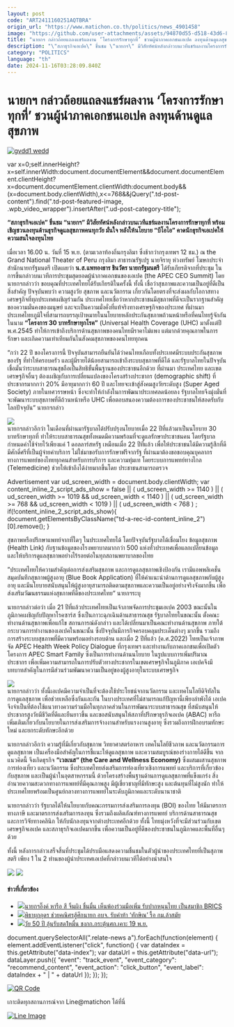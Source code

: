 ```yaml
---
layout: post
code: "ART2411160251AQTBRA"
origin_url: "https://www.matichon.co.th/politics/news_4901458"
image: "https://github.com/user-attachments/assets/94870d55-d518-43d6-8cc3-c6d726fe644d"
title: "นายกฯ กล่าวถ้อยแถลงแชร์ผลงาน ‘โครงการรักษาทุกที่’ ชวนผู้นำภาคเอกชนเอเปค ลงทุนด้านดูแลสุขภาพ"
description: "\"สภาธุรกิจเอเปค\" ชื่นชม \"นายกฯ\" มีวิสัยทัศน์หลังกล่าวบนเวทีแชร์ผลงานโครงการรักษาทุกที่ พร้อมเชิญชวนลงทุนด้านธุรกิจดูแลสุขภาพคนทุกวัย มั่นใจ"
category: "POLITICS"
language: "th"
date: 2024-11-16T03:28:09.840Z
---
```


# นายกฯ กล่าวถ้อยแถลงแชร์ผลงาน ‘โครงการรักษาทุกที่’ ชวนผู้นำภาคเอกชนเอเปค ลงทุนด้านดูแลสุขภาพ

[![](https://www.matichon.co.th/wp-content/uploads/2024/11/gvdd1-wedd.jpg "gvdd1 wedd")](https://www.matichon.co.th/wp-content/uploads/2024/11/gvdd1-wedd.jpg)

var x=0;self.innerHeight?x=self.innerWidth:document.documentElement&&document.documentElement.clientHeight?x=document.documentElement.clientWidth:document.body&&(x=document.body.clientWidth),x<=768&&jQuery(".td-post-content").find(".td-post-featured-image, .wpb\_video\_wrapper").insertAfter(".ud-post-category-title");

**“สภาธุรกิจเอเปค” ชื่นชม “นายกฯ” มีวิสัยทัศน์หลังกล่าวบนเวทีแชร์ผลงานโครงการรักษาทุกที่ พร้อมเชิญชวนลงทุนด้านธุรกิจดูแลสุขภาพคนทุกวัย มั่นใจ หลังให้นโยบาย “บีโอไอ” คาดนักธุรกิจเอเปคให้ความสนใจลงทุนไทย**

เมื่อเวลา 16.00 น. วันที่ 15 พ.ย. (ตามเวลาท้องถิ่นกรุงลิมา ซึ่งช้ากว่ากรุงเทพฯ 12 ชม.) ณ the Grand National Theater of Peru กรุงลิมา สาธารณรัฐเปรู นายจิรายุ ห่วงทรัพย์ โฆษกประจำสำนักนายกรัฐมนตรี เปิดเผยว่า **น.ส.แพทองธาร ชินวัตร นายกรัฐมนตรี** ได้รับเกียรติจากที่ประชุม ในการขึ้นกล่าวบนเวทีการประชุมสุดยอดผู้นำภาคเอกชนของเอเปค (the APEC CEO Summit) โดยนายกฯกล่าวว่า ขอบคุณที่ประเทศไทยได้รับเกียรติในครั้งนี้ ทั้งนี้ เชื่อว่าสุขภาพและความเป็นอยู่ที่ดีเป็นสิ่งสำคัญ ปัจจุบันพบว่า ความสูงวัย สุขภาพ และนวัตกรรม เกี่ยวกันโดยตรงที่จะส่งผลกับโอกาสทางเศรษฐกิจที่ทุกประเทศเผชิญร่วมกัน ประเทศไทยเชื่อว่าหากประชาชนมีสุขภาพที่ดีจะเป็นรากฐานสำคัญของความมั่นคงของมนุษย์ และจะเป็นความมั่งคั่งที่แท้จริงทางเศรษฐกิจของประเทศ ที่ผ่านมาประเทศไทยภูมิใจที่สามารถบรรลุเป้าหมายในนโยบายหลักประกันสุขภาพถ้วนหน้าหรือที่คนไทยรู้จักกันในนาม **“โครงการ 30 บาทรักษาทุกโรค”** (Universal Health Coverage (UHC) มาตั้งแต่ปี พ.ศ.2545 ทำให้การเข้าถึงบริการด้านสุขภาพของคนไทยมีราคาไม่แพง แต่มากด้วยคุณภาพในการรักษา และเกิดความเท่าเทียมกันในสังคมสุขภาพของคนไทยทุกคน

“กว่า 22 ปี ของโครงการนี้ ปัจจุบันสามารถยืนยันได้ว่าคนไทยเกือบทั้งประเทศมีระบบประกันสุขภาพของรัฐ ที่ทำให้ครอบครัว และผู้มีรายได้น้อยสามารถเข้าถึงระบบสุขภาพที่ดีได้ และรัฐบาลไทยในปัจจุบัน เชื่อมั่นว่าระบบสาธารณสุขถือเป็นสิทธิขั้นพื้นฐานของประชาชนอีกด้วย ที่ผ่านมา ประเทศไทย และเขตเศรษฐกิจอื่นๆ ต้องเผชิญกับการเปลี่ยนแปลงของโครงสร้างประชากร (demographic shift) ที่ประชากรมากกว่า 20% มีอายุมากกว่า 60 ปี และไทยจะเข้าสู่สังคมสูงวัยระดับสูง (Super Aged Society) ภายในทศวรรษหน้า ซึ่งจะทำให้กำลังในการพัฒนาประเทศลดน้อยลง รัฐบาลไทยจึงมุ่งมั่นที่จะพัฒนาระบบสุขภาพที่ดีถ้วนหน้าหรือ UHC เพื่อตอบสนองความต้องการของประชาชนให้สอดรับกับโลกปัจจุบัน“ นายกฯกล่าว

![](https://www.matichon.co.th/wp-content/uploads/2024/11/S__199540746_0.jpg)  
นายกฯกล่าวอีกว่า ในเดือนที่ผ่านมารัฐบาลได้ปรับปรุงนโยบายเมื่อ 22 ปีที่แล้วมาเป็นนโยบาย 30 บาทรักษาทุกที่ ทำให้ระบบสาธารณสุขทั้งหมดมีความพร้อมที่จะดูแลรักษาประชาชนคน โดยรัฐบาลกำหนดค่าใช้จ่ายไว้เพียงแค่ 1 ดอลลาร์สหรัฐ เหมือนเมื่อ 22 ปีที่แล้ว เพื่อให้ประชาชนได้มีความรู้สึกที่ดีมีศักดิ์ศรีที่เป็นผู้จ่ายค่าบริการ ไม่ใช่มาขอรับการรักษาฟรีจากรัฐ ที่ผ่านมาต้องขอขอบคุณบุคลากรทางการแพทย์ของไทยทุกคนสำหรับการบริการ และความทุ่มเท โดยระบบการแพทย์ทางไกล (Telemedicine) ช่วยให้เข้าถึงได้ง่ายมากขึ้นโดย ประชาชนสามารถตรวจ

Advertisement var ud\_screen\_width = document.body.clientWidth; var content\_inline\_2\_script\_ads\_show = false || ( ud\_screen\_width >= 1140 ) || ( ud\_screen\_width >= 1019 && ud\_screen\_width < 1140 ) || ( ud\_screen\_width >= 768 && ud\_screen\_width < 1019 ) || ( ud\_screen\_width < 768 ) ; if(!content\_inline\_2\_script\_ads\_show){ document.getElementsByClassName("td-a-rec-id-content\_inline\_2")\[0\].remove(); }

สุขภาพหรือปรึกษาแพทย์จากที่ใดๆ ในประเทศไทยได้ โดยปัจจุบันรัฐบาลได้เชื่อมโยง ข้อมูลสุขภาพ (Health Link) กับฐานข้อมูลของโรงพยาบาลมากกว่า 500 แห่งทั่วประเทศเพื่อแลกเปลี่ยนข้อมูลและให้บริการดูแลสุขภาพอย่างไร้รอยต่อในทุกสถานพยาบาลของไทย

”ประเทศไทยให้ความสำคัญต่อการส่งเสริมสุขภาพ และการดูแลสุขภาพเชิงป้องกัน เรามีแอพพลิเคชั่นสมุดบันทึกสุขภาพผู้สูงอายุ (Blue Book Application) ที่ให้คำแนะนำด้านการดูแลสุขภาพกับผู้สูงอายุ และมีนโยบายสนับสนุนให้ผู้สูงอายุสามารถติดตามสุขภาพและความเป็นอยู่อย่างจริงจังมากขึ้น เพื่อส่งเสริมวัฒนธรรมแห่งสุขภาพที่ดีของประเทศไทย“ นายกฯระบุ

นายกฯกล่าวต่อว่า เมื่อ 21 ปีที่แล้วประเทศไทยเป็นเจ้าภาพจัดการประชุมเอเปค 2003 ขณะนั้นในภูมิภาคเผชิญกับปัญหาโรคซาร์ส ซึ่งเป็นภาวะฉุกเฉินด้านสาธารณสุข รัฐบาลไทยในขณะนั้น ตั้งคณะทำงานด้านสุขภาพเพื่อแก้ไข สถานการณ์ดังกล่าว และได้เปลี่ยนมาเป็นคณะทำงานด้านสุขภาพ ภายใต้กระบวนการทำงานของเอเปคในขณะนั้น ซึ่งปัจจุบันมีภารกิจครอบคลุมประเด็นต่างๆ มากขึ้น รวมถึงการสร้างระบบสุขภาพที่มีความพร้อมอย่างรอบด้าน และเมื่อ 2 ปีที่แล้ว (ค.ศ.2022) ไทยเป็นเจ้าภาพจัด APEC Health Week Policy Dialogue ที่กรุงเทพฯ และทำงานกับภาคเอกชนเพื่อเปิดตัวโครงการ APEC Smart Family ซึ่งเป็นการทำงานด้านนโยบาย ในรูปแบบการเพิ่มปริมาณประชากร เพื่อเพิ่มความสามารถในการปรับตัวทางประชากรในเขตเศรษฐกิจในภูมิภาค เอเปคจึงมีบทบาทสำคัญในการมีส่วนร่วมพัฒนาความเป็นอยู่ของผู้สูงอายุในระบบเศรษฐกิจ

![](https://www.matichon.co.th/wp-content/uploads/2024/11/S__199540748_0.jpg)  
นายกฯกล่าวว่า ทั้งนี้เอเปคมีความจำเป็นที่จะต้องใช้ประโยชน์จากนวัตกรรม และเทคโนโลยีดิจิทัลในการดูแลสุขภาพ เพื่อช่วยเหลือซึ่งกันและกัน ในบางประเทศที่ไม่สามารถแก้ปัญหานี้เพียงลำพังได้ เอเปคจึงจำเป็นที่ต้องใช้แนวทางความร่วมมือในทุกภาคส่วนในการพัฒนาระบบสาธารณสุข ที่สนับสนุนให้ประชากรสูงวัยมีชีวิตที่ดีและยืนยาวขึ้น และขอสนับสนุนให้สภาที่ปรึกษาธุรกิจเอเปค (ABAC) หารือเพิ่มเติมเกี่ยวกับนโยบายในการส่งเสริมการจ้างงานสำหรับแรงงานสูงอายุ ซึ่งรวมถึงการฝึกอบรมทักษะใหม่ และยกระดับทักษะอีกด้วย

นายกฯกล่าวอีกว่า ความรู้ที่มีเกี่ยวกับสุขภาพ วิทยาศาสตร์อาหาร เทคโนโลยีชีวภาพ และนวัตกรรมการดูแลสุขภาพ เป็นเครื่องมือสำคัญในการชี้แนะให้ดูแลสุขภาพ และความสมบูรณ์ของร่างกายได้ดีขึ้น จากแนวคิดนี้ จึงเกิดธุรกิจ **“เวลเนส“ (the Care and Wellness Economy)** ซึ่งผสมผสานสุขภาพ การท่องเที่ยว และนวัตกรรม ซึ่งประเทศไทยส่งเสริมการท่องเที่ยวเชิงการแพทย์ และบริการที่เกี่ยวข้องกับสุขภาพ และเป็นผู้นำในอุตสาหกรรมนี้ ด้วยโครงสร้างพื้นฐานด้านการดูแลสุขภาพที่แข็งแกร่ง สิ่งอำนวยความสะดวกทางการแพทย์ที่มีคุณภาพสูง มีผู้เชี่ยวชาญที่มีทักษะสูง และต้นทุนที่ไม่สูงนัก ทำให้ประเทศไทยพร้อมเป็นศูนย์กลางทางการแพทย์ในระดับภูมิภาคและระดับนานาชาติ

นายกฯกล่าวว่า รัฐบาลได้ให้นโยบายกับคณะกรรมการส่งเสริมการลงทุน (BOI) ของไทย ให้มีมาตรการทางภาษี และมาตรการส่งเสริมการลงทุน ซึ่งรวมถึงผลิตภัณฑ์ทางการแพทย์ บริการด้านสาธารณสุข และการวิจัยทางคลินิก ให้กับนักลงทุนจากต่างประเทศอีกด้วย ทั้งนี้ ไทยมุ่งหวังที่จะมีส่วนร่วมกับเขตเศรษฐกิจเอเปค และสภาธุรกิจเอเปคมากขึ้น เพื่อความเป็นอยู่ที่ดีของประชาชนในภูมิภาคและพื้นที่อื่นๆ ด้วย

ทั้งนี้ หลังการกล่าวเสร็จสิ้นที่ประชุมได้ปรบมือแสดงความชื่นชมในตัวผู้นำของประเทศไทยที่เป็นสุภาพสตรี เพียง 1 ใน 2 ท่านของผู้นำประเทศเอเปคที่กล่าวบนเวทีได้อย่างน่าสนใจ

![](https://www.matichon.co.th/wp-content/uploads/2024/11/S__199540747_0.jpg) ![](https://www.matichon.co.th/wp-content/uploads/2024/11/S__199540749_0.jpg)

#### ข่าวที่เกี่ยวข้อง

*   [![](https://www.matichon.co.th/wp-content/uploads/2024/11/S__19953.jpg)นายกฯอิ๊งค์ หารือ สี จิ้นผิง ชื่นมื่น เห็นพ้องร่วมมือเพิ่ม รับปากหนุนไทย เป็นสมาชิก BRICS](https://www.matichon.co.th/politics/news_4901434)
*   [![](https://www.matichon.co.th/wp-content/uploads/2024/11/1111-10.jpg)พิธาบุกอุดร ช่วยคณิศรสู้ศึกนายก อบจ. รับคำท้า ‘ทักษิณ’ รื้อ กม.ล้าสมัย](https://www.matichon.co.th/politics/news_4901288)
*   [![](https://www.matichon.co.th/wp-content/uploads/2024/11/111-47.jpg)วัย 50 ปี ลุ้นรับสด1หมื่น ชงกก.กระตุ้นศก.เคาะ 19 พ.ย.](https://www.matichon.co.th/politics/news_4901271)

document.querySelectorAll(".relate-news a").forEach(function(element) { element.addEventListener("click", function() { var dataIndex = this.getAttribute("data-index"); var dataUrl = this.getAttribute("data-url"); dataLayer.push({ "event": "track\_event", "event\_category": "recommend\_content", "event\_action": "click\_button", "event\_label": dataIndex + " | " + dataUrl }); }); });

[![QR Code](https://www.matichon.co.th/wp-content/uploads/2023/07/wob1371z.jpg)](https://lin.ee/ht0nDxX)

เกาะติดทุกสถานการณ์จาก Line@matichon ได้ที่นี่

[![Line Image](https://www.matichon.co.th/wp-content/uploads/2023/07/th.png)](https://lin.ee/ht0nDxX)